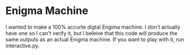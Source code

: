 # Enigma Machine
I wanted to make a 100% accurte digtal Engima machine. I don't actually have one so I can't verify it, but I beleive that this code will produce the same outputs as an actual Enigma machine. If you want to play with it, run interactive.py.
